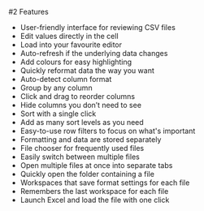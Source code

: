 #2	Features
- User-friendly interface for reviewing CSV files
- Edit values directly in the cell
- Load into your favourite editor
- Auto-refresh if the underlying data changes
- Add colours for easy highlighting
- Quickly reformat data the way you want
- Auto-detect column format
- Group by any column
- Click and drag to reorder columns
- Hide columns you don’t need to see
- Sort with a single click
- Add as many sort levels as you need
- Easy-to-use row filters to focus on what's important
- Formatting and data are stored separately
- File chooser for frequently used files
- Easily switch between multiple files
- Open multiple files at once into separate tabs
- Quickly open the folder containing a file
- Workspaces that save format settings for each file
- Remembers the last workspace for each file
- Launch Excel and load the file with one click
